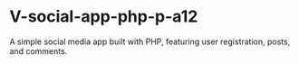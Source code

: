 # V-social-app-php-p-a12
A simple social media app built with PHP, featuring user registration, posts, and comments.

